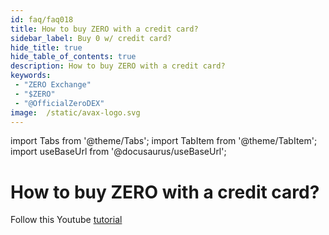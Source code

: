 ```yaml
---
id: faq/faq018
title: How to buy ZERO with a credit card?
sidebar_label: Buy 0 w/ credit card?
hide_title: true
hide_table_of_contents: true
description: How to buy ZERO with a credit card?
keywords:
 - "ZERO Exchange"
 - "$ZERO"
 - "@OfficialZeroDEX"
image:  /static/avax-logo.svg
---
```


import Tabs from '@theme/Tabs';
import TabItem from '@theme/TabItem';
import useBaseUrl from '@docusaurus/useBaseUrl';

# How to buy ZERO with a credit card? 

Follow this Youtube [tutorial](https://www.youtube.com/watch?v=iRbc36Q_rRk&list=PLUrP9cz-3kCehfLJRhulrizJQ_4cOcpy4&index=2)
